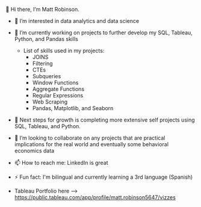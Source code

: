 👋 Hi there, I’m Matt Robinson.

- 👀 I’m interested in data analytics and data science
- 🔭 I’m currently working on projects to further develop my SQL, Tableau, Python, and Pandas skills
    - List of skills used in my projects:
        - JOINS
        - Filtering
        - CTEs
        - Subqueries
        - Window Functions
        - Aggregate Functions
        - Regular Expressions
        - Web Scraping
        - Pandas, Matplotlib, and Seaborn
          
- 🌱 Next steps for growth is completing more extensive self projects using SQL, Tableau, and Python.
- 👯 I’m looking to collaborate on any projects that are practical implications for the real world and eventually some behavioral economics data
- 📫 How to reach me: LinkedIn is great
- ⚡ Fun fact: I'm bilingual and currently learning a 3rd language (Spanish)

- Tableau Portfolio here --> https://public.tableau.com/app/profile/matt.robinson5647/vizzes

<!--
**mattkrob24/mattkrob24** is a ✨ _special_ ✨ repository because its `README.md` (this file) appears on your GitHub profile.
-->
